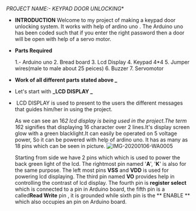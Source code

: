 *PROJECT NAME:- KEYPAD DOOR UNLOCKING**
- **INTRODUCTION** 
     Welcome to my project of making a keypad door unlocking system. It works with help of ardino uno . The Arduino uno has been coded such that if you enter the right password then a door will be open with help of a servo motor. 
- **Parts Required**

 	​1.- Arduino uno
 	2. Bread board
 	3. Lcd Display
 	4. Keypad 4*4
 	5. Jumper wires(male to male about 25 peices)
 	6. Buzzer
 	7. Servomotor
- **Work of all different parts stated above _**
-   Let's start with **_LCD DISPLAY _**
-  ​		LCD DISPLAY is used to present to the users the different messages that guides him/her in using the project. 

    As we can see an 16*2 lcd display is being used in the project.The term 16*2 signifies that displaying 16 character over 2 lines.It's display screen glow with a green blacklight.It can easily be operated on 5  voltage power, So it can be powered with help of ardino uno. 
It has as many as 18 pins which can be seen in picture. ![IMG-20200106-WA0005](IMG-20200106-WA0005.jpg)

    Starting from side we have 2 pins which which is used to power the back green light of the lcd. The rightmost pin named '**A**', '**K**' is also for the same purpose. The left most pins **VSS** and **VDD** is used for powering lcd displaying. The third pin named  **VO** provides help in controlling the contrast of lcd display. The fourth pin is **register select** which is connected to a pin in Arduino board, the fifth pin is a called**Read Write** pin , it is grounded while sixth pin is the  ** ENABLE ** which also occupies an pin on Arduino board. 
